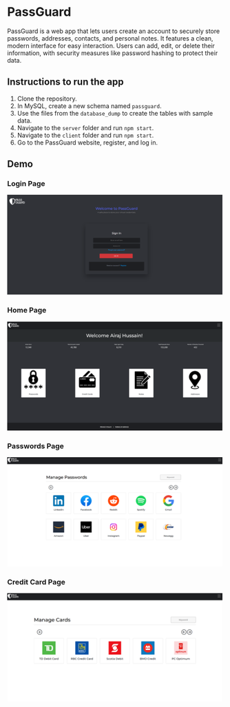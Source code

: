 # PassGuard

PassGuard is a web app that lets users create an account to securely store passwords, addresses, contacts, and personal notes. It features a clean, modern interface for easy interaction. Users can add, edit, or delete their information, with security measures like password hashing to protect their data.

## Instructions to run the app

1. Clone the repository.
2. In MySQL, create a new schema named `passguard`.
3. Use the files from the `database_dump` to create the tables with sample data.
4. Navigate to the `server` folder and run `npm start`.
5. Navigate to the `client` folder and run `npm start`.
6. Go to the PassGuard website, register, and log in.

## Demo

### Login Page

<img src="https://github.com/AirajHussain/PassGuard/blob/main/images/login.png" alt="login_page" width="500"/>

### Home Page

<img src="https://github.com/AirajHussain/PassGuard/blob/main/images/dashboard.png" alt="home_page" width="500"/>

### Passwords Page

<img src="https://github.com/AirajHussain/PassGuard/blob/main/images/accounts.png" alt="sites" width="500"/>

### Credit Card Page

<img src="https://github.com/AirajHussain/PassGuard/blob/main/images/cards.png" alt="credit_page" width="500"/>
